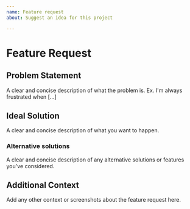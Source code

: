 ```yaml
---
name: Feature request
about: Suggest an idea for this project

---
```


# Feature Request

## Problem Statement

A clear and concise description of what the problem is. Ex. I'm always frustrated when [...]

## Ideal Solution

A clear and concise description of what you want to happen.

### Alternative solutions

A clear and concise description of any alternative solutions or features you've considered.

## Additional Context

Add any other context or screenshots about the feature request here.

<!-- This file was automatically copied and populated by rebroadcast -->
<!-- Do not edit this file directly, instead modify the source at https://github.com/Wall-Brew-Co/rebroadcast/blob/master/sources/github-actions/ISSUE_TEMPLATE/feature_request.md -->
